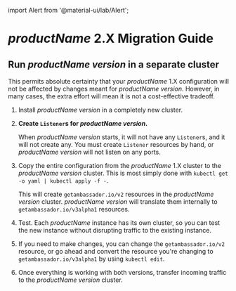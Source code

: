 import Alert from '@material-ui/lab/Alert';

# $productName$ 2.X Migration Guide

## Run $productName$ $version$ in a separate cluster

This permits absolute certainty that your $productName$ 1.X configuration will not be
affected by changes meant for $productName$ $version$. However, in many cases, the
extra effort will mean it is not a cost-effective tradeoff.

1. Install $productName$ $version$ in a completely new cluster.

2. **Create `Listener`s for $productName$ $version$.**
   
   When $productName$ $version$ starts, it will not have any `Listener`s, and it will not
   create any. You must create `Listener` resources by hand, or $productName$ $version$
   will not listen on any ports.

3. Copy the entire configuration from the $productName$ 1.X cluster to the $productName$
   $version$ cluster. This is most simply done with `kubectl get -o yaml | kubectl apply -f -`.
   
   This will create `getambassador.io/v2` resources in the $productName$ $version$ cluster.
   $productName$ $version$ will translate them internally to `getambassador.io/v3alpha1`
   resources.

4. Test. Each $productName$ instance has its own cluster, so you can test the new
   instance without disrupting traffic to the existing instance.

5. If you need to make changes, you can change the `getambassador.io/v2` resource, or go ahead
   and convert the resource you're changing to `getambassador.io/v3alpha1` by using
   `kubectl edit`.

6. Once everything is working with both versions, transfer incoming traffic to the $productName$
   $version$ cluster.
